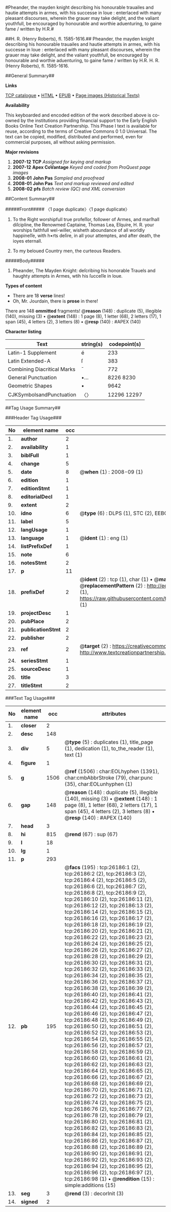 #Pheander, the mayden knight describing his honourable trauailes and hautie attempts in armes, with his successe in loue : enterlaced with many pleasant discourses, wherein the grauer may take delight, and the valiant youthfull, be encouraged by honourable and worthie aduenturing, to gaine fame / written by H.R.#

##H. R. (Henry Roberts), fl. 1585-1616.##
Pheander, the mayden knight describing his honourable trauailes and hautie attempts in armes, with his successe in loue : enterlaced with many pleasant discourses, wherein the grauer may take delight, and the valiant youthfull, be encouraged by honourable and worthie aduenturing, to gaine fame / written by H.R.
H. R. (Henry Roberts), fl. 1585-1616.

##General Summary##

**Links**

[TCP catalogue](http://www.ota.ox.ac.uk/tcp/)  • 
[HTML](http://tei.it.ox.ac.uk/tcp/Texts-HTML/free/A10/A10813.html)  • 
[EPUB](http://tei.it.ox.ac.uk/tcp/Texts-EPUB/free/A10/A10813.epub) • 
[Page images (Historical Texts)](https://data.historicaltexts.jisc.ac.uk/view?pubId=eebo-23070027e&pageId=eebo-23070027e-26186-1)

**Availability**

This keyboarded and encoded edition of the
	       work described above is co-owned by the institutions
	       providing financial support to the Early English Books
	       Online Text Creation Partnership. This Phase I text is
	       available for reuse, according to the terms of Creative
	       Commons 0 1.0 Universal. The text can be copied,
	       modified, distributed and performed, even for
	       commercial purposes, all without asking permission.

**Major revisions**

1. __2007-12__ __TCP__ *Assigned for keying and markup*
1. __2007-12__ __Apex CoVantage__ *Keyed and coded from ProQuest page images*
1. __2008-01__ __John Pas__ *Sampled and proofread*
1. __2008-01__ __John Pas__ *Text and markup reviewed and edited*
1. __2008-02__ __pfs__ *Batch review (QC) and XML conversion*

##Content Summary##

#####Front#####
〈1 page duplicate〉〈1 page duplicate〉
1. To the Right worshipfull true profeſſor, follower of Armes, and marſhall diſcipline, the Renowmed Captaine, Thomas Lea, Eſquire, H. R. your worships faithfull wel-willer, wisheth aboundance of all worldly happineſſe, with h•rts deſire, in all your attemptes, and after death, the ioyes eternall.

1. To my beloued Country men, the curteous Readers.

#####Body#####

1. Pheander, The Mayden Knight: deſcribing his honorable Trauels and haughty attempts in Armes, wtih his ſucceſſe in loue.

**Types of content**

  * There are 18 **verse** lines!
  * Oh, Mr. Jourdain, there is **prose** in there!

There are 148 **ommitted** fragments! 
 @__reason__ (148) : duplicate (5), illegible (140), missing (3)  •  @__extent__ (148) : 1 page (8), 1 letter (68), 2 letters (17), 1 span (45), 4 letters (2), 3 letters (8)  •  @__resp__ (140) : #APEX (140)

**Character listing**


|Text|string(s)|codepoint(s)|
|---|---|---|
|Latin-1 Supplement|é|233|
|Latin Extended-A|ſ|383|
|Combining             Diacritical Marks|̄|772|
|General Punctuation|•…|8226 8230|
|Geometric Shapes|▪|9642|
|CJKSymbolsandPunctuation|〈〉|12296 12297|

##Tag Usage Summary##

###Header Tag Usage###

|No|element name|occ|attributes|
|---|---|---|---|
|1.|__author__|2||
|2.|__availability__|1||
|3.|__biblFull__|1||
|4.|__change__|5||
|5.|__date__|8| @__when__ (1) : 2008-09 (1)|
|6.|__edition__|1||
|7.|__editionStmt__|1||
|8.|__editorialDecl__|1||
|9.|__extent__|2||
|10.|__idno__|6| @__type__ (6) : DLPS (1), STC (2), EEBO-CITATION (1), OCLC (1), VID (1)|
|11.|__label__|5||
|12.|__langUsage__|1||
|13.|__language__|1| @__ident__ (1) : eng (1)|
|14.|__listPrefixDef__|1||
|15.|__note__|6||
|16.|__notesStmt__|2||
|17.|__p__|11||
|18.|__prefixDef__|2| @__ident__ (2) : tcp (1), char (1)  •  @__matchPattern__ (2) : ([0-9\-]+):([0-9IVX]+) (1), (.+) (1)  •  @__replacementPattern__ (2) : http://eebo.chadwyck.com/downloadtiff?vid=$1&page=$2 (1), https://raw.githubusercontent.com/textcreationpartnership/Texts/master/tcpchars.xml#$1 (1)|
|19.|__projectDesc__|1||
|20.|__pubPlace__|2||
|21.|__publicationStmt__|2||
|22.|__publisher__|2||
|23.|__ref__|2| @__target__ (2) : https://creativecommons.org/publicdomain/zero/1.0/ (1), http://www.textcreationpartnership.org/docs/. (1)|
|24.|__seriesStmt__|1||
|25.|__sourceDesc__|1||
|26.|__title__|3||
|27.|__titleStmt__|2||


###Text Tag Usage###

|No|element name|occ|attributes|
|---|---|---|---|
|1.|__closer__|2||
|2.|__desc__|148||
|3.|__div__|5| @__type__ (5) : duplicates (1), title_page (1), dedication (1), to_the_reader (1), text (1)|
|4.|__figure__|1||
|5.|__g__|1506| @__ref__ (1506) : char:EOLhyphen (1391), char:cmbAbbrStroke (79), char:punc (35), char:EOLunhyphen (1)|
|6.|__gap__|148| @__reason__ (148) : duplicate (5), illegible (140), missing (3)  •  @__extent__ (148) : 1 page (8), 1 letter (68), 2 letters (17), 1 span (45), 4 letters (2), 3 letters (8)  •  @__resp__ (140) : #APEX (140)|
|7.|__head__|3||
|8.|__hi__|815| @__rend__ (67) : sup (67)|
|9.|__l__|18||
|10.|__lg__|1||
|11.|__p__|293||
|12.|__pb__|195| @__facs__ (195) : tcp:26186:1 (2), tcp:26186:2 (2), tcp:26186:3 (2), tcp:26186:4 (2), tcp:26186:5 (2), tcp:26186:6 (2), tcp:26186:7 (2), tcp:26186:8 (2), tcp:26186:9 (2), tcp:26186:10 (2), tcp:26186:11 (2), tcp:26186:12 (2), tcp:26186:13 (2), tcp:26186:14 (2), tcp:26186:15 (2), tcp:26186:16 (2), tcp:26186:17 (2), tcp:26186:18 (2), tcp:26186:19 (2), tcp:26186:20 (2), tcp:26186:21 (2), tcp:26186:22 (2), tcp:26186:23 (2), tcp:26186:24 (2), tcp:26186:25 (2), tcp:26186:26 (2), tcp:26186:27 (2), tcp:26186:28 (2), tcp:26186:29 (2), tcp:26186:30 (2), tcp:26186:31 (2), tcp:26186:32 (2), tcp:26186:33 (2), tcp:26186:34 (2), tcp:26186:35 (2), tcp:26186:36 (2), tcp:26186:37 (2), tcp:26186:38 (2), tcp:26186:39 (2), tcp:26186:40 (2), tcp:26186:41 (2), tcp:26186:42 (2), tcp:26186:43 (2), tcp:26186:44 (2), tcp:26186:45 (2), tcp:26186:46 (2), tcp:26186:47 (2), tcp:26186:48 (2), tcp:26186:49 (2), tcp:26186:50 (2), tcp:26186:51 (2), tcp:26186:52 (2), tcp:26186:53 (2), tcp:26186:54 (2), tcp:26186:55 (2), tcp:26186:56 (2), tcp:26186:57 (2), tcp:26186:58 (2), tcp:26186:59 (2), tcp:26186:60 (2), tcp:26186:61 (2), tcp:26186:62 (2), tcp:26186:63 (2), tcp:26186:64 (2), tcp:26186:65 (2), tcp:26186:66 (2), tcp:26186:67 (2), tcp:26186:68 (2), tcp:26186:69 (2), tcp:26186:70 (2), tcp:26186:71 (2), tcp:26186:72 (2), tcp:26186:73 (2), tcp:26186:74 (2), tcp:26186:75 (2), tcp:26186:76 (2), tcp:26186:77 (2), tcp:26186:78 (2), tcp:26186:79 (2), tcp:26186:80 (2), tcp:26186:81 (2), tcp:26186:82 (2), tcp:26186:83 (2), tcp:26186:84 (2), tcp:26186:85 (2), tcp:26186:86 (2), tcp:26186:87 (2), tcp:26186:88 (2), tcp:26186:89 (2), tcp:26186:90 (2), tcp:26186:91 (2), tcp:26186:92 (2), tcp:26186:93 (2), tcp:26186:94 (2), tcp:26186:95 (2), tcp:26186:96 (2), tcp:26186:97 (2), tcp:26186:98 (1)  •  @__rendition__ (15) : simple:additions (15)|
|13.|__seg__|3| @__rend__ (3) : decorInit (3)|
|14.|__signed__|2||
